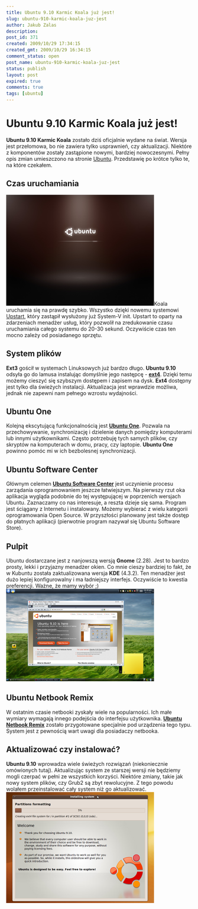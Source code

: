 ```yaml
---
title: Ubuntu 9.10 Karmic Koala już jest!
slug: ubuntu-910-karmic-koala-juz-jest
author: Jakub Zalas
description: 
post_id: 371
created: 2009/10/29 17:34:15
created_gmt: 2009/10/29 16:34:15
comment_status: open
post_name: ubuntu-910-karmic-koala-juz-jest
status: publish
layout: post
expired: true
comments: true
tags: [ubuntu]
---
```


<!--Ubuntu 9.10 Karmic Koala zostało dziś oficjalnie wydane na świat. Wersja jest przełomowa, bo nie zawiera tylko usprawnień, czy aktualizacji. Niektóre z komponentów zostały zastąpione nowymi, bardziej nowoczesnymi. Pełny opis zmian umieszczono na stronie Ubuntu. Przedstawię po krótce tylko te, na które czekałem.-->

# Ubuntu 9.10 Karmic Koala już jest!

**Ubuntu 9.10 Karmic Koala** zostało dziś oficjalnie wydane na świat. Wersja jest przełomowa, bo nie zawiera tylko usprawnień, czy aktualizacji. Niektóre z komponentów zostały zastąpione nowymi, bardziej nowoczesnymi. Pełny opis zmian umieszczono na stronie [Ubuntu](http://www.ubuntu.com/getubuntu/releasenotes/910overview). Przedstawię po krótce tylko te, na które czekałem. 

## Czas uruchamiania

![Ubuntu 9.10 Karmic Koala - Start systemu](/uploads/wp//2009/10/installation-13-400x300.png)Koala uruchamia się na prawdę szybko. Wszystko dzięki nowemu systemowi [Upstart](http://upstart.ubuntu.com/), który zastąpił wysłużony już System-V init. Upstart to oparty na zdarzeniach menadżer usług, który pozwolił na zredukowanie czasu uruchamiania całego systemu do 20-30 sekund. Oczywiście czas ten mocno zależy od posiadanego sprzętu. 

## System plików

**Ext3** gościł w systemach Linuksowych już bardzo długo. **Ubuntu 9.10** odsyła go do lamusa instalując domyślnie jego następcę - **[ext4](http://ext4.wiki.kernel.org/index.php/Ext4_Howto)**. Dzięki temu możemy cieszyć się szybszym dostępem i zapisem na dysk. **Ext4** dostępny jest tylko dla świeżych instalacji. Aktualizacja jest wprawdzie możliwa, jednak nie zapewni nam pełnego wzrostu wydajności. 

## Ubuntu One

Kolejną ekscytującą funkcjonalnością jest **[Ubuntu One](https://one.ubuntu.com/)**. Pozwala na przechowywanie, synchronizację i dzielenie danych pomiędzy komputerami lub innymi użytkownikami. Często potrzebuję tych samych plików, czy skryptów na komputerach w domu, pracy, czy laptopie. **Ubuntu One** powinno pomóc mi w ich bezbolesnej synchronizacji. 

## Ubuntu Software Center

Głównym celemen **[Ubuntu Software Center](https://wiki.ubuntu.com/SoftwareCenter)** jest uczynienie procesu zarządania oprogramowaniem jeszcze łatwiejszym. Na pierwszy rzut oka aplikacja wygląda podobnie do tej występującej w poprzenich wersjach Ubuntu. Zaznaczamy co nas interesuje, a reszta dzieje się sama. Program jest ściągany z Internetu i instalowany. Możemy wybierać z wielu kategorii oprogramowania Open Source. W przyszłości planowany jest także dostęp do płatnych aplikacji (pierwotnie program nazywał się Ubuntu Software Store). 

## Pulpit

Ubuntu dostarczane jest z nanjowszą wersją **Gnome** (2.28). Jest to bardzo prosty, lekki i przyjazny menadżer okien. Co mnie cieszy bardziej to fakt, że w Kubuntu została zaktualizowana wersja **KDE** (4.3.2). Ten menadżer jest dużo lepiej konfigurowalny i ma ładniejszy interfejs. Oczywiście to kwestia preferencji. Ważne, że mamy wybór ;) ![KDE 4.3.2 w Kubuntu 9.10 \(Karmic Koala\)](/uploads/wp//2009/10/kde-400x250.png)

## Ubuntu Netbook Remix

W ostatnim czasie netbooki zyskały wiele na popularności. Ich małe wymiary wymagają innego podejścia do interfejsu użytkownika. **[Ubuntu Netbook Remix](http://www.canonical.com/projects/ubuntu/unr)** zostało przygotowane specjalnie pod urządzenia tego typu. System jest z pewnością wart uwagi dla posiadaczy netbooka. 

## Aktualizować czy instalować?

**Ubuntu 9.10** wprowadza wiele świeżych rozwiązań (niekoniecznie omówionych tutaj). Aktualizując system ze starszej wersji nie będziemy mogli czerpać w pełni ze wszystkich korzyści. Niektóre zmiany, takie jak nowy system plików, czy Grub2 są zbyt rewolucyjne. Z tego powodu wolałem przeinstalować cały system niż go aktualizować. ![Ubuntu 9.10 Karmic Koala - Instalacja](/uploads/wp//2009/10/installation-10-400x300.png)
